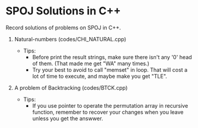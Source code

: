 # SPOJ Solutions in C++
Record solutions of problems on SPOJ in C++.

1. Natural-numbers (codes/CHI_NATURAL.cpp)
   - Tips: 
     - Before print the result strings, make sure there isn't any '0' head of them. (That made me get "WA" many times.)
     - Try your best to avoid to call "memset" in loop. That will cost a lot of time to execute, and maybe make you get "TLE".

2. A problem of Backtracking (codes/BTCK.cpp)
   - Tips:
     - If you use pointer to operate the permutation array in recursive function, remember to recover your changes when you leave unless you get the answwer.
